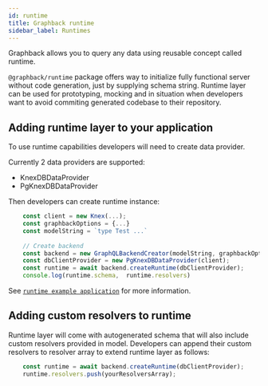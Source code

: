 ```yaml
---
id: runtime
title: Graphback runtime
sidebar_label: Runtimes
---
```


Graphback allows you to query any data using reusable concept called runtime. 

`@graphback/runtime` package offers way to initialize fully functional server without code generation,
just by supplying schema string. Runtime layer can be used for prototyping, mocking and in situation when 
developers want to avoid commiting generated codebase to their repository.

## Adding runtime layer to your application

To use runtime capabilities developers will need to create data provider. 

Currently 2 data providers are supported:

- KnexDBDataProvider
- PgKnexDBDataProvider

Then developers can create runtime instance:

```ts
    const client = new Knex(...);
    const graphbackOptions = {...}
    const modelString = `type Test ...`
    
    // Create backend
    const backend = new GraphQLBackendCreator(modelString, graphbackOptions);
    const dbClientProvider = new PgKnexDBDataProvider(client);
    const runtime = await backend.createRuntime(dbClientProvider);
    console.log(runtime.schema,  runtime.resolvers)

```

See [`runtime example application`](https://github.com/aerogear/graphback/tree/master/examples/runtime-example)
for more information.

## Adding custom resolvers to runtime

Runtime layer will come with autogenerated schema that will also include custom resolvers provided in model.
Developers can append their custom resolvers to resolver array to extend runtime layer as follows:

```ts
    const runtime = await backend.createRuntime(dbClientProvider);
    runtime.resolvers.push(yourResolversArray);
```    
